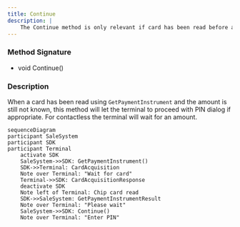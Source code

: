 ```yaml
---
title: Continue
description: |
    The Continue method is only relevant if card has been read before amount and lets the terminal proceed with PIN dialog.
---
```

### Method Signature

*   void Continue()

### Description

When a card has been read using `GetPaymentInstrument` and the amount is still not known, this method will let the terminal to proceed with PIN dialog if appropriate. For contactless the terminal will wait for an amount.

```mermaid
sequenceDiagram
participant SaleSystem
participant SDK
participant Terminal
    activate SDK
    SaleSystem->>SDK: GetPaymentInstrument()
    SDK->>Terminal: CardAcquisition
    Note over Terminal: "Wait for card"
    Terminal->>SDK: CardAcquisitionResponse
    deactivate SDK
    Note left of Terminal: Chip card read
    SDK->>SaleSystem: GetPaymentInstrumentResult
    Note over Terminal: "Please wait"
    SaleSystem->>SDK: Continue()
    Note over Terminal: "Enter PIN"
```
